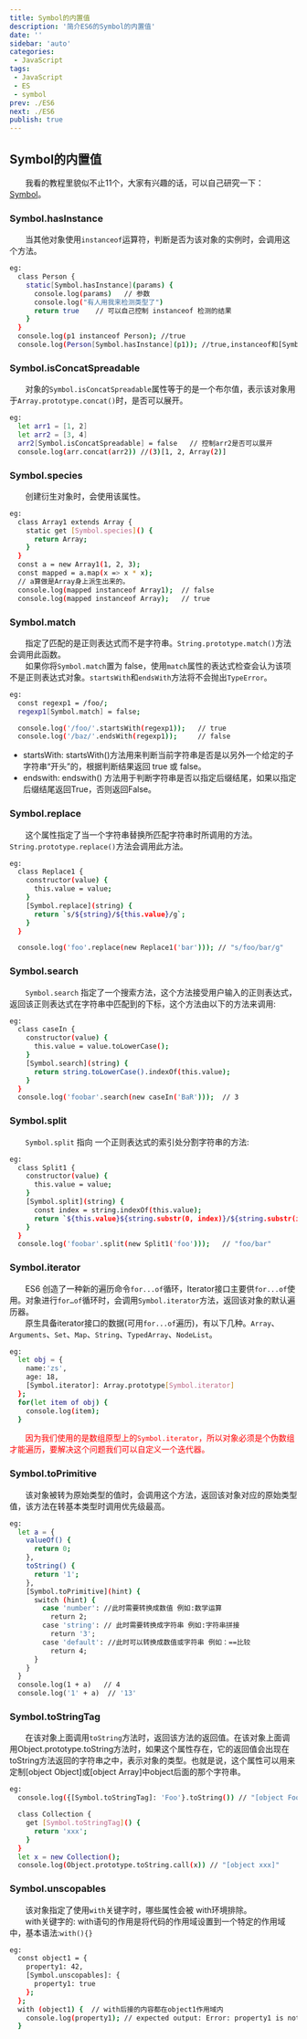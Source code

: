 ```yaml
---
title: Symbol的内置值
description: '简介ES6的Symbol的内置值'
date: ''
sidebar: 'auto'
categories: 
 - JavaScript
tags: 
 - JavaScript
 - ES
 - symbol
prev: ./ES6
next: ./ES6
publish: true
---
```


## Symbol的内置值
&nbsp;&nbsp;&nbsp;&nbsp;&nbsp;&nbsp;&nbsp;我看的教程里貌似不止11个，大家有兴趣的话，可以自己研究一下：[Symbol](https://developer.mozilla.org/zh-CN/docs/Web/JavaScript/Reference/Global_Objects/Symbol/asyncIterator)。

### Symbol.hasInstance
&nbsp;&nbsp;&nbsp;&nbsp;&nbsp;&nbsp;&nbsp;当其他对象使用`instanceof`运算符，判断是否为该对象的实例时，会调用这个方法。  
```bash
eg:
  class Person {
    static[Symbol.hasInstance](params) {
      console.log(params)   // 参数
      console.log("有人用我来检测类型了")
      return true    // 可以自己控制 instanceof 检测的结果
    }
  }
  console.log(p1 instanceof Person); //true
  console.log(Person[Symbol.hasInstance](p1)); //true,instanceof和[Symbol.hasInstance]是等价的
```

### Symbol.isConcatSpreadable
&nbsp;&nbsp;&nbsp;&nbsp;&nbsp;&nbsp;&nbsp;对象的`Symbol.isConcatSpreadable`属性等于的是一个布尔值，表示该对象用于`Array.prototype.concat()`时，是否可以展开。  
```bash
eg:
  let arr1 = [1, 2]
  let arr2 = [3, 4]
  arr2[Symbol.isConcatSpreadable] = false   // 控制arr2是否可以展开
  console.log(arr.concat(arr2)) //(3)[1, 2, Array(2)]
```

### Symbol.species
&nbsp;&nbsp;&nbsp;&nbsp;&nbsp;&nbsp;&nbsp;创建衍生对象时，会使用该属性。  
```bash
eg:
  class Array1 extends Array {
    static get [Symbol.species]() { 
      return Array;
    }
  }
  const a = new Array1(1, 2, 3);
  const mapped = a.map(x => x * x);
  // a算做是Array身上派生出来的。
  console.log(mapped instanceof Array1);  // false
  console.log(mapped instanceof Array);   // true
```

### Symbol.match
&nbsp;&nbsp;&nbsp;&nbsp;&nbsp;&nbsp;&nbsp;指定了匹配的是正则表达式而不是字符串。`String.prototype.match()`方法会调用此函数。  
&nbsp;&nbsp;&nbsp;&nbsp;&nbsp;&nbsp;&nbsp;如果你将`Symbol.match`置为 false，使用`match`属性的表达式检查会认为该项不是正则表达式对象。`startsWith`和`endsWith`方法将不会抛出`TypeError`。  
```bash
eg:
  const regexp1 = /foo/;
  regexp1[Symbol.match] = false;

  console.log('/foo/'.startsWith(regexp1));   // true
  console.log('/baz/'.endsWith(regexp1));     // false
```
+ startsWith: startsWith()方法用来判断当前字符串是否是以另外一个给定的子字符串“开头”的，根据判断结果返回 true 或 false。
+ endswith: endswith() 方法用于判断字符串是否以指定后缀结尾，如果以指定后缀结尾返回True，否则返回False。 

### Symbol.replace
&nbsp;&nbsp;&nbsp;&nbsp;&nbsp;&nbsp;&nbsp;这个属性指定了当一个字符串替换所匹配字符串时所调用的方法。`String.prototype.replace()`方法会调用此方法。  
```bash
eg:
  class Replace1 {
    constructor(value) {
      this.value = value;
    }
    [Symbol.replace](string) {
      return `s/${string}/${this.value}/g`;
    }
  }

  console.log('foo'.replace(new Replace1('bar'))); // "s/foo/bar/g"
```

### Symbol.search
&nbsp;&nbsp;&nbsp;&nbsp;&nbsp;&nbsp;&nbsp;`Symbol.search` 指定了一个搜索方法，这个方法接受用户输入的正则表达式，返回该正则表达式在字符串中匹配到的下标，这个方法由以下的方法来调用:  
```bash
eg:
  class caseIn {
    constructor(value) {
      this.value = value.toLowerCase();
    }
    [Symbol.search](string) {
      return string.toLowerCase().indexOf(this.value);
    }
  }
  console.log('foobar'.search(new caseIn('BaR')));  // 3
```

### Symbol.split
&nbsp;&nbsp;&nbsp;&nbsp;&nbsp;&nbsp;&nbsp;`Symbol.split` 指向 一个正则表达式的索引处分割字符串的方法:   
```bash
eg:
  class Split1 {
    constructor(value) {
      this.value = value;
    }
    [Symbol.split](string) {
      const index = string.indexOf(this.value);
      return `${this.value}${string.substr(0, index)}/${string.substr(index + this.value.length)}`;
    }
  }
  console.log('foobar'.split(new Split1('foo')));   // "foo/bar"
```

### Symbol.iterator
&nbsp;&nbsp;&nbsp;&nbsp;&nbsp;&nbsp;&nbsp;ES6 创造了一种新的遍历命令`for...of`循环，Iterator接口主要供`for...of`使用。对象进行`for…of`循环时，会调用`Symbol.iterator`方法，返回该对象的默认遍历器。  
&nbsp;&nbsp;&nbsp;&nbsp;&nbsp;&nbsp;&nbsp;原生具备iterator接口的数据(可用`for...of`遍历)，有以下几种。`Array`、`Arguments`、`Set`、`Map`、`String`、`TypedArray`、`NodeList`。
```bash
eg:
  let obj = {
    name:'zs',
    age: 18,
    [Symbol.iterator]: Array.prototype[Symbol.iterator]
  };
  for(let item of obj) {
    console.log(item);
  }
```
<span style="color:red">&nbsp;&nbsp;&nbsp;&nbsp;&nbsp;&nbsp;&nbsp;因为我们使用的是数组原型上的`Symbol.iterator`，所以对象必须是个伪数组才能遍历，要解决这个问题我们可以自定义一个迭代器。</span>  

### Symbol.toPrimitive
&nbsp;&nbsp;&nbsp;&nbsp;&nbsp;&nbsp;&nbsp;该对象被转为原始类型的值时，会调用这个方法，返回该对象对应的原始类型值，该方法在转基本类型时调用优先级最高。
```bash
eg:
  let a = {
    valueOf() {
      return 0;
    },
    toString() {
      return '1';
    },
    [Symbol.toPrimitive](hint) {
      switch (hint) {
        case 'number': //此时需要转换成数值 例如:数学运算
          return 2;
        case 'string': // 此时需要转换成字符串 例如:字符串拼接
          return '3';
        case 'default': //此时可以转换成数值或字符串 例如：==比较
          return 4;
      }
    }
  }
  console.log(1 + a)   // 4
  console.log('1' + a)  // '13'
```

### Symbol.toStringTag
&nbsp;&nbsp;&nbsp;&nbsp;&nbsp;&nbsp;&nbsp;在该对象上面调用`toString`方法时，返回该方法的返回值。在该对象上面调用Object.prototype.toString方法时，如果这个属性存在，它的返回值会出现在toString方法返回的字符串之中，表示对象的类型。也就是说，这个属性可以用来定制[object Object]或[object Array]中object后面的那个字符串。  
```bash
eg:
  console.log({[Symbol.toStringTag]: 'Foo'}.toString()) // "[object Foo]"

  class Collection {
    get [Symbol.toStringTag]() {
      return 'xxx';
    }
  }
  let x = new Collection();
  console.log(Object.prototype.toString.call(x)) // "[object xxx]"
```

### Symbol.unscopables
&nbsp;&nbsp;&nbsp;&nbsp;&nbsp;&nbsp;&nbsp;该对象指定了使用`with`关键字时，哪些属性会被 with环境排除。  
&nbsp;&nbsp;&nbsp;&nbsp;&nbsp;&nbsp;&nbsp;with关键字的: with语句的作用是将代码的作用域设置到一个特定的作用域中，基本语法:`with(){}`  
```bash
eg:
  const object1 = {
    property1: 42,
    [Symbol.unscopables]: {
      property1: true
    };
  };
  with (object1) {  // with后接的内容都在object1作用域内
    console.log(property1); // expected output: Error: property1 is not defined
  }
```






